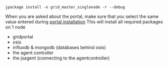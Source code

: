 ~~~~ {.sourceCode .python}
jpackage install -n grid_master_singlenode -r --debug
~~~~

When you are asked about the portal, make sure that you select the same
value entered during [portal
installation](/doc_jumpscale_core/UbuntuDevelopment) This will install
all required packages on 1 node

-   gridportal
-   osis
-   influxdb & mongodb (databases behind osis)
-   the agent controller
-   the jsagent (connecting to the agentcontroller)


